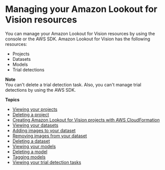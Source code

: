 # Managing your Amazon Lookout for Vision resources<a name="manage"></a>

You can manage your Amazon Lookout for Vision resources by using the console or the AWS SDK\. Amazon Lookout for Vision has the following resources:
+ Projects
+ Datasets
+ Models
+ Trial detections

**Note**  
You can't delete a trial detection task\. Also, you can't manage trial detections by using the AWS SDK\. 

**Topics**
+ [Viewing your projects](view-projects.md)
+ [Deleting a project](delete-project.md)
+ [Creating Amazon Lookout for Vision projects with AWS CloudFormation](creating-projects-with-cloudformation.md)
+ [Viewing your datasets](view-datasets.md)
+ [Adding images to your dataset](edit-dataset.md)
+ [Removing images from your dataset](edit-dataset-remove-images.md)
+ [Deleting a dataset](delete-dataset.md)
+ [Viewing your models](view-models.md)
+ [Deleting a model](delete-model.md)
+ [Tagging models](tagging-model.md)
+ [Viewing your trial detection tasks](view-trial-detections.md)